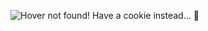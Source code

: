 ![Hover not found! Have a cookie instead... 🍪](https://github.com/Arniox/Arniox/blob/main/hover2.gif)
